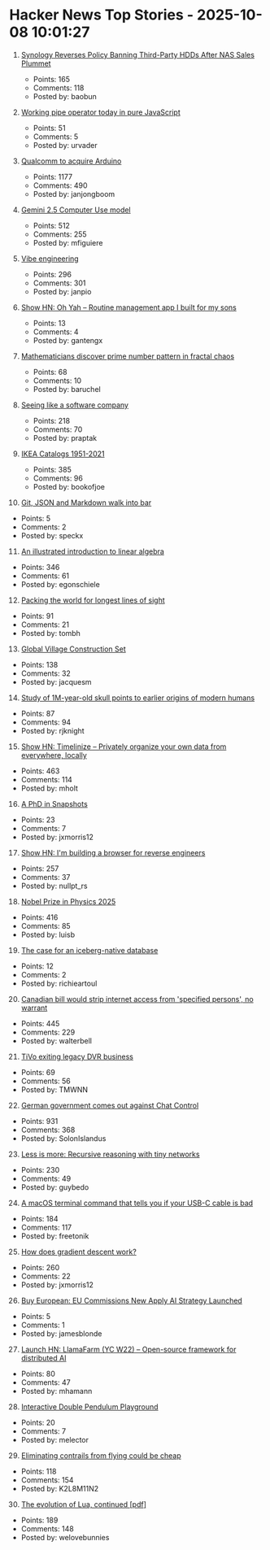 # Hacker News Top Stories - 2025-10-08 10:01:27

1. [Synology Reverses Policy Banning Third-Party HDDs After NAS Sales Plummet](https://www.guru3d.com/story/synology-reverses-policy-banning-thirdparty-hdds-after-nas-sales-plummet/)
   - Points: 165
   - Comments: 118
   - Posted by: baobun

2. [Working pipe operator today in pure JavaScript](https://github.com/irony/aspipes)
   - Points: 51
   - Comments: 5
   - Posted by: urvader

3. [Qualcomm to acquire Arduino](https://www.qualcomm.com/news/releases/2025/10/qualcomm-to-acquire-arduino-accelerating-developers--access-to-i)
   - Points: 1177
   - Comments: 490
   - Posted by: janjongboom

4. [Gemini 2.5 Computer Use model](https://blog.google/technology/google-deepmind/gemini-computer-use-model/)
   - Points: 512
   - Comments: 255
   - Posted by: mfiguiere

5. [Vibe engineering](https://simonwillison.net/2025/Oct/7/vibe-engineering/)
   - Points: 296
   - Comments: 301
   - Posted by: janpio

6. [Show HN: Oh Yah – Routine management app I built for my sons](https://ohyahapp.com)
   - Points: 13
   - Comments: 4
   - Posted by: gantengx

7. [Mathematicians discover prime number pattern in fractal chaos](https://www.scientificamerican.com/article/mathematicians-discover-prime-number-pattern-in-fractal-chaos/)
   - Points: 68
   - Comments: 10
   - Posted by: baruchel

8. [Seeing like a software company](https://www.seangoedecke.com/seeing-like-a-software-company/)
   - Points: 218
   - Comments: 70
   - Posted by: praptak

9. [IKEA Catalogs 1951-2021](https://ikeamuseum.com/en/explore/ikea-catalogue/)
   - Points: 385
   - Comments: 96
   - Posted by: bookofjoe

10. [Git, JSON and Markdown walk into bar](https://www.grumpygamer.com/git_json_markdown/)
   - Points: 5
   - Comments: 2
   - Posted by: speckx

11. [An illustrated introduction to linear algebra](https://www.ducktyped.org/p/an-illustrated-introduction-to-linear)
   - Points: 346
   - Comments: 61
   - Posted by: egonschiele

12. [Packing the world for longest lines of sight](https://tombh.co.uk/packing-world-lines-of-sight)
   - Points: 91
   - Comments: 21
   - Posted by: tombh

13. [Global Village Construction Set](https://www.opensourceecology.org/gvcs/)
   - Points: 138
   - Comments: 32
   - Posted by: jacquesm

14. [Study of 1M-year-old skull points to earlier origins of modern humans](https://www.theguardian.com/science/2025/sep/25/study-of-1m-year-old-skull-points-to-earlier-origins-of-modern-humans)
   - Points: 87
   - Comments: 94
   - Posted by: rjknight

15. [Show HN: Timelinize – Privately organize your own data from everywhere, locally](https://timelinize.com)
   - Points: 463
   - Comments: 114
   - Posted by: mholt

16. [A PhD in Snapshots](https://rbharath.github.io/A-PhD-In-Snapshots/)
   - Points: 23
   - Comments: 7
   - Posted by: jxmorris12

17. [Show HN: I'm building a browser for reverse engineers](https://nullpt.rs/reverse-engineering-browser)
   - Points: 257
   - Comments: 37
   - Posted by: nullpt_rs

18. [Nobel Prize in Physics 2025](https://www.nobelprize.org/prizes/physics/2025/popular-information/)
   - Points: 416
   - Comments: 85
   - Posted by: luisb

19. [The case for an iceberg-native database](https://www.warpstream.com/blog/the-case-for-an-iceberg-native-database-why-spark-jobs-and-zero-copy-kafka-wont-cut-it)
   - Points: 12
   - Comments: 2
   - Posted by: richieartoul

20. [Canadian bill would strip internet access from 'specified persons', no warrant](https://nationalpost.com/opinion/canadian-bill-would-strip-internet-access-from-specified-persons)
   - Points: 445
   - Comments: 229
   - Posted by: walterbell

21. [TiVo exiting legacy DVR business](https://www.mediaplaynews.com/tivo-exiting-legacy-dvr-business/)
   - Points: 69
   - Comments: 56
   - Posted by: TMWNN

22. [German government comes out against Chat Control](https://xcancel.com/paddi_hansen/status/1975595307800142205)
   - Points: 931
   - Comments: 368
   - Posted by: SolonIslandus

23. [Less is more: Recursive reasoning with tiny networks](https://alexiajm.github.io/2025/09/29/tiny_recursive_models.html)
   - Points: 230
   - Comments: 49
   - Posted by: guybedo

24. [A macOS terminal command that tells you if your USB-C cable is bad](https://kau.sh/blog/usbi/)
   - Points: 184
   - Comments: 117
   - Posted by: freetonik

25. [How does gradient descent work?](https://centralflows.github.io/part1/)
   - Points: 260
   - Comments: 22
   - Posted by: jxmorris12

26. [Buy European: EU Commissions New Apply AI Strategy Launched](https://www.euractiv.com/news/commission-outlines-support-plan-to-get-industries-adopting-ai/)
   - Points: 5
   - Comments: 1
   - Posted by: jamesblonde

27. [Launch HN: LlamaFarm (YC W22) – Open-source framework for distributed AI](https://github.com/llama-farm/llamafarm)
   - Points: 80
   - Comments: 47
   - Posted by: mhamann

28. [Interactive Double Pendulum Playground](https://theabbie.github.io/DoublePendulum/)
   - Points: 20
   - Comments: 7
   - Posted by: melector

29. [Eliminating contrails from flying could be cheap](https://www.sustainabilitybynumbers.com/p/eliminating-contrails)
   - Points: 118
   - Comments: 154
   - Posted by: K2L8M11N2

30. [The evolution of Lua, continued [pdf]](https://www.lua.org/doc/cola.pdf)
   - Points: 189
   - Comments: 148
   - Posted by: welovebunnies

